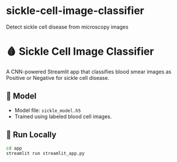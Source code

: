 # sickle-cell-image-classifier
Detect sickle cell disease from microscopy images
# 🩸 Sickle Cell Image Classifier
A CNN-powered Streamlit app that classifies blood smear images as Positive or Negative for sickle cell disease.

## 🧠 Model
- Model file: `sickle_model.h5`
- Trained using labeled blood cell images.

## 🚀 Run Locally
```bash
cd app
streamlit run streamlit_app.py
